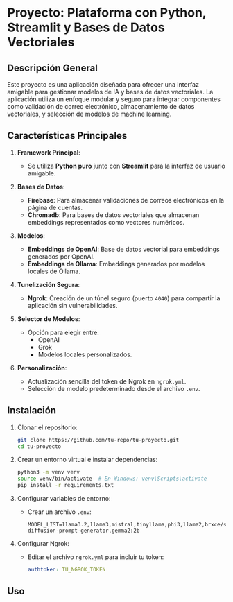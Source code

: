 # Proyecto: Plataforma con Python, Streamlit y Bases de Datos Vectoriales

## Descripción General
Este proyecto es una aplicación diseñada para ofrecer una interfaz amigable para gestionar modelos de IA y bases de datos vectoriales. La aplicación utiliza un enfoque modular y seguro para integrar componentes como validación de correo electrónico, almacenamiento de datos vectoriales, y selección de modelos de machine learning.



## Características Principales

1. **Framework Principal**: 
   - Se utiliza **Python puro** junto con **Streamlit** para la interfaz de usuario amigable.

2. **Bases de Datos**:
   - **Firebase**: Para almacenar validaciones de correos electrónicos en la página de cuentas.
   - **Chromadb**: Para bases de datos vectoriales que almacenan embeddings representados como vectores numéricos.

3. **Modelos**:
   - **Embeddings de OpenAI**: Base de datos vectorial para embeddings generados por OpenAI.
   - **Embeddings de Ollama**: Embeddings generados por modelos locales de Ollama.

4. **Tunelización Segura**:
   - **Ngrok**: Creación de un túnel seguro (puerto `4040`) para compartir la aplicación sin vulnerabilidades.

5. **Selector de Modelos**:
   - Opción para elegir entre:
     - OpenAI
     - Grok
     - Modelos locales personalizados.

6. **Personalización**:
   - Actualización sencilla del token de Ngrok en `ngrok.yml`.
   - Selección de modelo predeterminado desde el archivo `.env`.

## Instalación

1. Clonar el repositorio:
   ```bash
   git clone https://github.com/tu-repo/tu-proyecto.git
   cd tu-proyecto
   ```

2. Crear un entorno virtual e instalar dependencias:
   ```bash
   python3 -m venv venv
   source venv/bin/activate  # En Windows: venv\Scripts\activate
   pip install -r requirements.txt
   ```

3. Configurar variables de entorno:
   - Crear un archivo `.env`:
     ```env
     MODEL_LIST=llama3.2,llama3,mistral,tinyllama,phi3,llama2,brxce/stable-diffusion-prompt-generator,gemma2:2b
     ```

4. Configurar Ngrok:
   - Editar el archivo `ngrok.yml` para incluir tu token:
     ```yaml
     authtoken: TU_NGROK_TOKEN
     ```

## Uso


